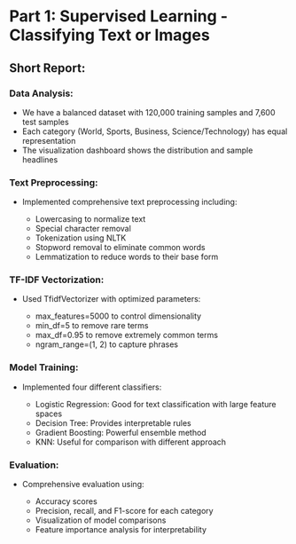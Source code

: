 # Part 1: Supervised Learning - Classifying Text or Images
## Short Report:
### Data Analysis:

- We have a balanced dataset with 120,000 training samples and 7,600 test samples
- Each category (World, Sports, Business, Science/Technology) has equal representation
- The visualization dashboard shows the distribution and sample headlines


### Text Preprocessing:

- Implemented comprehensive text preprocessing including:

  - Lowercasing to normalize text
  - Special character removal
  - Tokenization using NLTK
  - Stopword removal to eliminate common words
  - Lemmatization to reduce words to their base form




### TF-IDF Vectorization:

- Used TfidfVectorizer with optimized parameters:

  - max_features=5000 to control dimensionality
  - min_df=5 to remove rare terms
  - max_df=0.95 to remove extremely common terms
  - ngram_range=(1, 2) to capture phrases




### Model Training:

- Implemented four different classifiers:

  - Logistic Regression: Good for text classification with large feature spaces
  - Decision Tree: Provides interpretable rules
  - Gradient Boosting: Powerful ensemble method
  - KNN: Useful for comparison with different approach




### Evaluation:

- Comprehensive evaluation using:

  - Accuracy scores
  - Precision, recall, and F1-score for each category
  - Visualization of model comparisons
  - Feature importance analysis for interpretability
